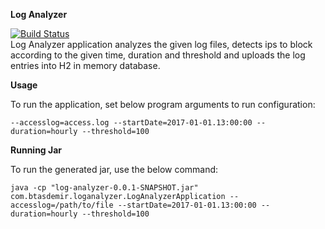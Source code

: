 **Log Analyzer**

[![Build Status](https://travis-ci.org/tasdemirbahadir/log-analyzer.svg?branch=master)](https://travis-ci.org/tasdemirbahadir/log-analyzer)
<br>
Log Analyzer application analyzes the given log files, detects ips to block according to the given time, duration and threshold and uploads the log entries into H2 in memory database.

**Usage**

To run the application, set below program arguments to run configuration:

`--accesslog=access.log --startDate=2017-01-01.13:00:00 --duration=hourly --threshold=100`

**Running Jar**

To run the generated jar, use the below command:

`java -cp "log-analyzer-0.0.1-SNAPSHOT.jar" com.btasdemir.loganalyzer.LogAnalyzerApplication --accesslog=/path/to/file --startDate=2017-01-01.13:00:00 --duration=hourly --threshold=100`